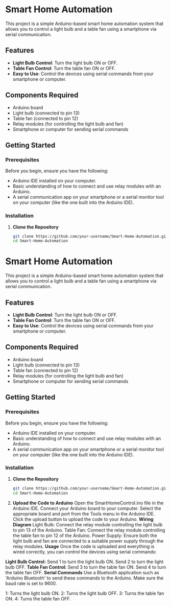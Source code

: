 # Smart Home Automation

This project is a simple Arduino-based smart home automation system that allows you to control a light bulb and a table fan using a smartphone via serial communication.

## Features

- **Light Bulb Control**: Turn the light bulb ON or OFF.
- **Table Fan Control**: Turn the table fan ON or OFF.
- **Easy to Use**: Control the devices using serial commands from your smartphone or computer.

## Components Required

- Arduino board
- Light bulb (connected to pin 13)
- Table fan (connected to pin 12)
- Relay modules (for controlling the light bulb and fan)
- Smartphone or computer for sending serial commands

## Getting Started

### Prerequisites

Before you begin, ensure you have the following:

- Arduino IDE installed on your computer.
- Basic understanding of how to connect and use relay modules with an Arduino.
- A serial communication app on your smartphone or a serial monitor tool on your computer (like the one built into the Arduino IDE).

### Installation

1. **Clone the Repository**
   ```sh
   git clone https://github.com/your-username/Smart-Home-Automation.git
   cd Smart-Home-Automation
# Smart Home Automation

This project is a simple Arduino-based smart home automation system that allows you to control a light bulb and a table fan using a smartphone via serial communication.

## Features

- **Light Bulb Control**: Turn the light bulb ON or OFF.
- **Table Fan Control**: Turn the table fan ON or OFF.
- **Easy to Use**: Control the devices using serial commands from your smartphone or computer.

## Components Required

- Arduino board
- Light bulb (connected to pin 13)
- Table fan (connected to pin 12)
- Relay modules (for controlling the light bulb and fan)
- Smartphone or computer for sending serial commands

## Getting Started

### Prerequisites

Before you begin, ensure you have the following:

- Arduino IDE installed on your computer.
- Basic understanding of how to connect and use relay modules with an Arduino.
- A serial communication app on your smartphone or a serial monitor tool on your computer (like the one built into the Arduino IDE).

### Installation

1. **Clone the Repository**
   ```sh
   git clone https://github.com/your-username/Smart-Home-Automation.git
   cd Smart-Home-Automation
2. **Upload the Code to Arduino**
  Open the SmartHomeControl.ino file in the Arduino IDE.
  Connect your Arduino board to your computer.
  Select the appropriate board and port from the Tools menu in the Arduino IDE.
  Click the upload button to upload the code to your Arduino.
**Wiring Diagram**
  Light Bulb: Connect the relay module controlling the light bulb to pin 13 of the Arduino.
  Table Fan: Connect the relay module controlling the table fan to pin 12 of the Arduino.
  Power Supply: Ensure both the light bulb and fan are connected to a suitable power supply through the relay modules.
**Usage**
  Once the code is uploaded and everything is wired correctly, you can control the devices using serial commands:

**Light Bulb Control:**
  Send 1 to turn the light bulb ON.
  Send 2 to turn the light bulb OFF.
**Table Fan Control:**
  Send 3 to turn the table fan ON.
  Send 4 to turn the table fan OFF.
**Serial Commands**
  Use a Bluetooth application such as 'Arduino Bluetooth' to send these commands to the Arduino. Make sure the baud rate is set to 9600.

1: Turns the light bulb ON.
2: Turns the light bulb OFF.
3: Turns the table fan ON.
4: Turns the table fan OFF.
